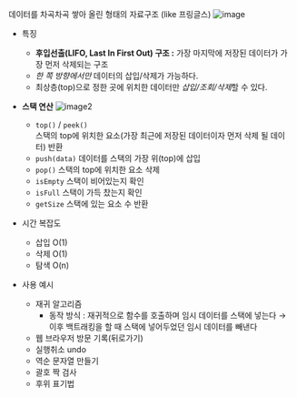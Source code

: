 데이터를 차곡차곡 쌓아 올린 형태의 자료구조 (like 프링글스)
![image](https://github.com/42CSstudy/CS-Study/assets/83401978/0fc521f9-96c9-4641-b395-e2b890541065)

- 특징
    - **후입선출(LIFO, Last In First Out) 구조
    :** 가장 마지막에 저장된 데이터가 가장 먼저 삭제되는 구조
    - *한 쪽 방향에서만* 데이터의 삽입/삭제가 가능하다.
    - 최상층(top)으로 정한 곳에 위치한 데이터만 *삽입/조회/삭제*할 수 있다.

- **스택 연산**
  ![image2](https://github.com/42CSstudy/CS-Study/assets/83401978/9313c30b-0aed-4a1d-aa80-38a9931310a4)
    - `top()` / `peek()`  
    스택의 top에 위치한 요소(가장 최근에 저장된 데이터이자 먼저 삭제 될 데이터) 반환
    - `push(data)` 데이터를 스택의 가장 위(top)에 삽입
    - `pop()` 스택의 top에 위치한 요소 삭제
    - `isEmpty` 스택이 비어있는지 확인
    - `isFull` 스택이 가득 찼는지 확인
    - `getSize` 스택에 있는 요소 수 반환

- 시간 복잡도
    - 삽입 O(1)
    - 삭제 O(1)
    - 탐색 O(n)

- 사용 예시
    - 재귀 알고리즘
        - 동작 방식 : 재귀적으로 함수를 호출하며 임시 데이터를 스택에 넣는다 → 이후 백트래킹을 할 때 스택에 넣어두었던 임시 데이터를 빼낸다
    - 웹 브라우저 방문 기록(뒤로가기)
    - 실행취소 undo
    - 역순 문자열 만들기
    - 괄호 짝 검사
    - 후위 표기법
